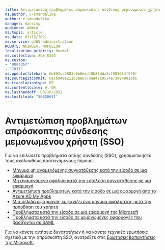 ```yaml
---
title: Αντιμετώπιση προβλημάτων απρόσκοπτης σύνδεσης μεμονωμένου χρήστη (SSO)
ms.author: v-smandalika
author: v-smandalika
manager: dansimp
audience: Admin
ms.topic: article
ms.date: 03/16/2021
ms.service: o365-administration
ROBOTS: NOINDEX, NOFOLLOW
localization_priority: Normal
ms.collection: Adm_O365
ms.custom:
- "9004357"
- "7811"
ms.openlocfilehash: 6b892cc9803c6b0ead40b8fdda2cf881614f976f
ms.sourcegitcommit: 0acb849a211b3ae6378ae47c9574a73994981db6
ms.translationtype: MT
ms.contentlocale: el-GR
ms.lasthandoff: 03/16/2021
ms.locfileid: "50828691"
---
```

# <a name="troubleshoot-seamless-single-sign-on-sso-user-sign-in-issues"></a>Αντιμετώπιση προβλημάτων απρόσκοπτης σύνδεσης μεμονωμένου χρήστη (SSO)

Για να επιλύσετε προβλήματα απλής σύνδεσης (SSO), χρησιμοποιήστε τους ακόλουθους προτεινόμενους πόρους:

- [Μήνυμα μη αναμενόμενης συγκατάθεσης κατά την είσοδο σε μια εφαρμογή](https://docs.microsoft.com/azure/active-directory/manage-apps/application-sign-in-unexpected-user-consent-prompt) 
- [Μη αναμενόμενο σφάλμα κατά την εκτέλεση συγκατάθεσης σε μια εφαρμογή](https://docs.microsoft.com/azure/active-directory/manage-apps/application-sign-in-unexpected-user-consent-error) 
- [Αντιμετώπιση προβλημάτων κατά την είσοδο σε μια εφαρμογή από το Azure AD My Apps](https://docs.microsoft.com/azure/active-directory/manage-apps/application-sign-in-other-problem-access-panel) 
- [Μια σελίδα εφαρμογής εμφανίζει ένα μήνυμα σφάλματος μετά την πρόσβαση του χρήστη](https://docs.microsoft.com/azure/active-directory/manage-apps/application-sign-in-problem-application-error)
- [Προβλήματα κατά την είσοδο σε μια εφαρμογή της Microsoft](https://docs.microsoft.com/azure/active-directory/manage-apps/application-sign-in-problem-first-party-microsoft) 
- [Προβλήματα κατά την είσοδο σε μεμονωμένες εφαρμογές που βασίζονται σε SAML](https://docs.microsoft.com/azure/active-directory/manage-apps/application-sign-in-problem-federated-sso-gallery)

Για να κάνετε αιτήσεις δυνατοτήτων ή να κάνετε τεχνικές ερωτήσεις σχετικά με την απρόσκοπτη SSO, ανατρέξτε στις [Ερωτήσεις&απαντήσεις της Microsoft.](https://docs.microsoft.com/answers/topics/azure-ad-single-sign-on.html)


